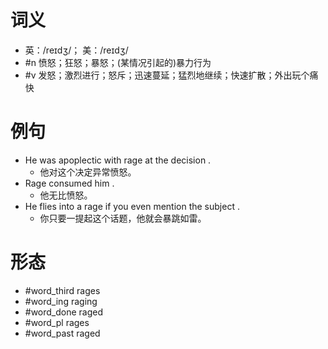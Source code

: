# 词义
- 英：/reɪdʒ/； 美：/reɪdʒ/
- #n 愤怒；狂怒；暴怒；(某情况引起的)暴力行为
- #v 发怒；激烈进行；怒斥；迅速蔓延；猛烈地继续；快速扩散；外出玩个痛快
# 例句
- He was apoplectic with rage at the decision .
	- 他对这个决定异常愤怒。
- Rage consumed him .
	- 他无比愤怒。
- He flies into a rage if you even mention the subject .
	- 你只要一提起这个话题，他就会暴跳如雷。
# 形态
- #word_third rages
- #word_ing raging
- #word_done raged
- #word_pl rages
- #word_past raged
